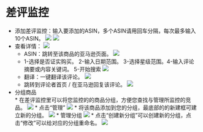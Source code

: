 # 差评监控

* 添加差评监控：输入要添加的ASIN，多个ASIN请用回车分隔，每次最多输入10个ASIN。
 ![](images/63.png)
 ![](images/64.png)
* 查看详情：
 ![](images/65.png)
    * ASIN：跳转至该商品的亚马逊页面。
     ![](images/66.png)
    * 1-选择是否证实购买。  2-输入日期范围。 3-选择星级范围。4-输入评论摘要或内容关键词。 5-开始搜索
     ![](images/67.png)
    * 翻译：一键翻译该评论。
     ![](images/68.png)
    * 跳转到评论者首页 / 在亚马逊回复该评论。
     ![](images/69.png)  
* 分组商品  
	   * 在差评监控里可以将您监控的的商品分组，方便您查找与管理所监控的竞品。 
	   ![](images/94.png)
	   * 点击“管理”
	   ![](images/95.png)
	   * 将该商品添加到您的分组，最底部的的新建框可建立新的分组。 
	   ![](images/96.png)
	   * 管理分组
	   ![](images/97.png)
	   * 点击“创建新分组”可以创建新的分组，点击“修改”可以给对应的分组重命名。
   	![](images/98.png)
